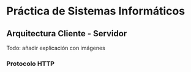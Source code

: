 # Práctica de **Sistemas Informáticos**

## Arquitectura Cliente - Servidor

Todo: añadir explicación con imágenes

### Protocolo HTTP